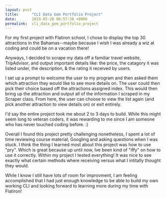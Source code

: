 ```yaml
---
layout: post
title:      "CLI Data Gem Portfolio Project"
date:       2019-05-20 00:57:38 +0000
permalink:  cli_data_gem_portfolio_project
---
```



For my first  project with Flatiron school, I chose to display the top 30 attractions in the Bahamas--maybe because I wish I was already a wiz at coding and could be on a vacation there! 

Anyways, I decided to scrape my data off a familiar travel website, TripAdvisor, and output important details like: the price, the catagory it was listed under, the description, & the rating it received by users. 

I set up a prompt to welcome the user to my program and then asked them which attraction they would like to see more details on. The user could then pick their choice based off the attractions assigned index. This would then bring up the attraction and output all of the information I scraped in my Scraper class. From here, the user can choose to view the list again (and pick another attraction to view details on) or exit entirely. 

I'd say the entire project took me about 2 to 3 days to build. While this might seem long to veteran coders, it was rewarding to me since I am someone who has never touched coding before. :)

Overall I found this project pretty challenging nonetheless, I spent a lot of time reviewing course material, Googling and asking questions when I was stuck. I think the thing I learned most about this project was how to use "pry". Which is great because up until now, Ive been kind of "iffy" on how to use it correctly. Within my project I tested everything! It was nice to see exactly what certain methods where receiving versus what I intitally thought they would.

While I know I still have lots of room for improvment, I am feeling accomplished that I had just enough knowledge to be able to build my own working CLI and looking forward to learning more during my time with Flatiron!

